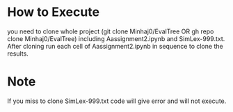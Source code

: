 # How to Execute <br />
you need to clone whole project (git clone Minhaj0/EvalTree OR gh repo clone Minhaj0/EvalTree) including Aassignment2.ipynb and SimLex-999.txt. <br />
After cloning run each cell of Aassignment2.ipynb in sequence to clone the results. <br />
# Note <br />
If you miss to clone SimLex-999.txt code will give error and will not execute.
